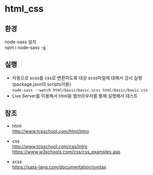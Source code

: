 # html_css

## 환경  
node-sass 설치  
npm i node-sass -g  

## 실행  
* 자동으로 scss를 css로 변환하도록 대상 scss파일에 대해서 감시 실행 (package.json의 scripts이용)  
`node-sass --watch html/basic/basic.scss html/basic/basic.css`  
* Live Server를 이용해서 html을 웹브라우저를 통해 실행해서 테스트  

## 참조  

* html  
http://www.tcpschool.com/html/intro  

* css  
http://www.tcpschool.com/css/intro  
https://www.w3schools.com/css/css_examples.asp  

* scss  
https://sass-lang.com/documentation/syntax  
